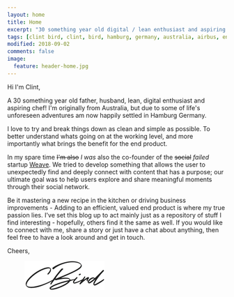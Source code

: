 ```yaml
---
layout: home
title: Home
excerpt: "30 something year old digital / lean enthusiast and aspiring chef. 15+ years experience in operations, digitisation, cost reduction and project management."
tags: [clint bird, clint, bird, hamburg, germany, australia, airbus, entrepreneur, startup, cost, dtc, dfx, lean, design to cost, automotive, aerospace, manufacturing, value, cost, reduction, python, automation, digitization, transformation, algorithm, big data]
modified: 2018-09-02
comments: false
image:
  feature: header-home.jpg
---
```


Hi I'm Clint,

A 30 something year old father, husband, lean, digital enthusiast and aspiring chef! I'm originally from Australia, but due to some of life's unforeseen adventures am now happily settled in Hamburg Germany.

I love to try and break things down as clean and simple as possible. To better understand whats going on at the working level, and more importantly what brings the benefit for the end product. 

In my spare time ~~I'm also~~ *I was* also the co-founder of the ~~social~~ *failed* startup [Weave](https://www.clintbird.com/weave-post/). We tried to develop something that allows the user to unexpectedly find and deeply connect with content that has a purpose; our ultimate goal was to help users explore and share meaningful moments through their social network.

Be it mastering a new recipe in the kitchen or driving business improvements - Adding to an efficient, valued end product is where my true passion lies. I've set this blog up to act mainly just as a repository of stuff I find interesting - hopefully, others find it the same as well. If you would like to connect with me, share a story or just have a chat about anything, then feel free to have a look around and get in touch.

Cheers,
<figure>
	<img src="/images/signature.png">
</figure>
